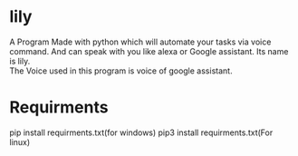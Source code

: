 # lily
A Program Made with python which will automate your tasks via voice command.
And can speak with you like alexa or Google assistant. Its name is lily.
<br>
The Voice used in this program is voice of google assistant.

# Requirments
pip install requirments.txt(for windows)
pip3 install requirments.txt(For linux)
